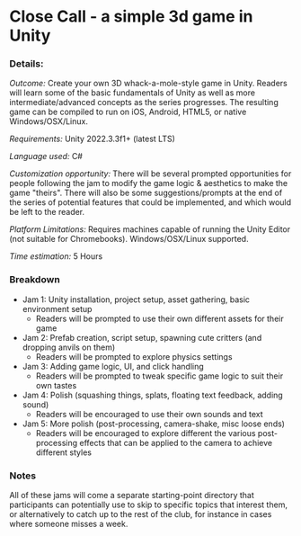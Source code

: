 # Close Call - a simple 3d game in Unity

### Details:
_Outcome:_ Create your own 3D whack-a-mole-style game in Unity.  Readers will learn some of the basic fundamentals of Unity as well as more intermediate/advanced concepts as the series progresses.  The resulting game can be compiled to run on iOS, Android, HTML5, or native Windows/OSX/Linux.

_Requirements:_ Unity 2022.3.3f1+ (latest LTS)

_Language used:_ C#

_Customization opportunity:_ There will be several prompted opportunities for people following the jam to modify the game logic & aesthetics to make the game "theirs".  There will also be some suggestions/prompts at the end of the series of potential features that could be implemented, and which would be left to the reader.

_Platform Limitations:_ Requires machines capable of running the Unity Editor (not suitable for Chromebooks).  Windows/OSX/Linux supported.

_Time estimation:_ 5 Hours

### Breakdown

- Jam 1: Unity installation, project setup, asset gathering, basic environment setup
  - Readers will be prompted to use their own different assets for their game
- Jam 2: Prefab creation, script setup, spawning cute critters (and dropping anvils on them)
  - Readers will be prompted to explore physics settings
- Jam 3: Adding game logic, UI, and click handling
  - Readers will be prompted to tweak specific game logic to suit their own tastes
- Jam 4: Polish (squashing things, splats, floating text feedback, adding sound)
  - Readers will be encouraged to use their own sounds and text
- Jam 5: More polish (post-processing, camera-shake, misc loose ends)
  - Readers will be encouraged to explore different the various post-processing effects that can be applied to the camera to achieve different styles

### Notes
All of these jams will come a separate starting-point directory that participants can potentially use to skip to specific topics that interest them, or alternatively to catch up to the rest of the club, for instance in cases where someone misses a week.
